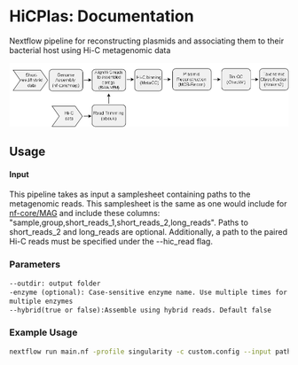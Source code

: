 # HiCPlas: Documentation

Nextflow pipeline for reconstructing plasmids and associating them to their bacterial host using Hi-C metagenomic data 

<img src="../assets/workflow_diagram.png" align="centre" width="700"/>

## Usage

#### Input
This pipeline takes as input a samplesheet containing paths to the metagenomic reads. This samplesheet is the same as one would include for [nf-core/MAG](https://nf-co.re/mag/2.5.4/docs/usage/) and include these columns: "sample,group,short_reads_1,short_reads_2,long_reads". Paths to short_reads_2 and long_reads are optional. Additionally, a path to the paired Hi-C reads must be specified under the --hic_read flag. 

### Parameters
```
--outdir: output folder
-enzyme (optional): Case-sensitive enzyme name. Use multiple times for multiple enzymes 
--hybrid(true or false):Assemble using hybrid reads. Default false
```

### Example Usage


```sh
nextflow run main.nf -profile singularity -c custom.config --input path_to_samplesheet.csv --outdir HiCPlas_results --hic_read "path_to_hic_read/sample_{1,2}.fastq.gz
```
